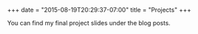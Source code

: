 +++
date = "2015-08-19T20:29:37-07:00"
title = "Projects"
+++

You can find my final project slides under the blog posts.